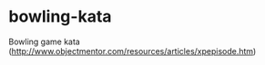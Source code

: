 bowling-kata
============

Bowling game kata (http://www.objectmentor.com/resources/articles/xpepisode.htm)